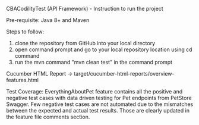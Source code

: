 CBACodilityTest (API Framework) - Instruction to run the project

Pre-requisite:
Java 8+ and Maven 

Steps to follow:
1. clone the repository from GitHub into your local directory
2. open command prompt and go to your local repository location using cd command
3. run the mvn command "mvn clean test" in the command prompt

Cucumber HTML Report -> target/cucumber-html-reports/overview-features.html

Test Coverage:
EverythingAboutPet feature contains all the positive and negative test cases with data driven testing for Pet endpoints from PetStore Swagger.
Few negative test cases are not automated due to the mismatches between the expected and actual test results.
Those are clearly updated in the feature file comments section.
